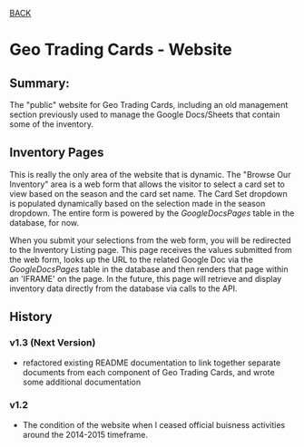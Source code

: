 [BACK](../README.md)

# Geo Trading Cards - Website

## Summary:
The "public" website for Geo Trading Cards, including an old management section previously used to manage the Google Docs/Sheets that contain some of the inventory.

## Inventory Pages
This is really the only area of the website that is dynamic. The "Browse Our Inventory" area is a web form that allows the visitor to select a card set to view based on the season and the card set name. The Card Set dropdown is populated dynamically based on the selection made in the season dropdown. The entire form is powered by the *GoogleDocsPages* table in the database, for now.

When you submit your selections from the web form, you will be redirected to the Inventory Listing page. This page receives the values submitted from the web form, looks up the URL to the related Google Doc via the *GoogleDocsPages* table in the database and then renders that page within an 'IFRAME' on the page. In the future, this page will retrieve and display inventory data directly from the database via calls to the API.

## History

### v1.3 (Next Version)
- refactored existing README documentation to link together separate documents from each component of Geo Trading Cards, and wrote some additional documentation

### v1.2
- The condition of the website when I ceased official buisness activities around the 2014-2015 timeframe.